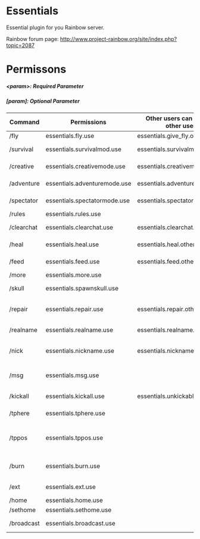 # Essentials
Essential plugin for you Rainbow server.

Rainbow forum page: http://www.project-rainbow.org/site/index.php?topic=2087   

# Permissons

##### \<param\>: Required Parameter  
##### \[param\]: Optional Parameter

Command    | Permissions                  | Other users can use it on other users | Usage                               | Alias
-----------|------------------------------|---------------------------------------|-------------------------------------|--------------
/fly       | essentials.fly.use           | essentials.give_fly.others            | /fly \[player\]                     |
/survival  | essentials.survivalmod.use   | essentials.survivalmode.other         | /survival \[player\]                |
/creative  | essentials.creativemode.use  | essentials.creativemode.other         | /creative \[player\]                |
/adventure | essentials.adventuremode.use | essentials.adventuremode.other        | /adventure \[player\]               |
/spectator | essentials.spectatormode.use | essentials.spectatormode.other        | /spectator \[player\]               |
/rules     | essentials.rules.use         |                                       | /rules                              |
/clearchat | essentials.clearchat.use     | essentials.clearchat.other            | /clearchat \[player\]               |
/heal      | essentials.heal.use          | essentials.heal.other                 | /heal \[player\]                    |
/feed      | essentials.feed.use          | essentials.feed.other                 | /feed \[player\]                    | eat
/more      | essentials.more.use          |                                       | /more                               |
/skull     | essentials.spawnskull.use    |                                       | /skull \<owner\>                    |
/repair    | essentials.repair.use        | essentials.repair.other               | /repair \[all\|hand\] \[player\]    | fix
/realname  | essentials.realname.use      | essentials.realname.other             | /realname \[player\]                |
/nick      | essentials.nickname.use      | essentials.nickname.other             | /nick \[player\] \<nick\|off\>      | nickname
/msg       | essentials.msg.use           |                                       | /msg \<player\> \<message\>         | t, m, tell, whisper
/kickall   | essentials.kickall.use       | essentials.unkickable                 | /kickall \<reason\>                 |
/tphere    | essentials.tphere.use        |                                       | /tphere \<player\>                  |
/tppos     | essentials.tppos.use         |                                       | /tppos \[player\] \<x\> \<y\> \<z\> |
/burn      | essentials.burn.use          |                                       | /burn \<player\> \<seconds\>        |
/ext       | essentials.ext.use           |                                       | /ext \<player\>                     | extinguish
/home      | essentials.home.use          |                                       | /home                               |
/sethome   | essentials.sethome.use       |                                       | /sethome                            | createhome
/broadcast | essentials.broadcast.use     |                                       | /broadcast \<message\>              | bcast